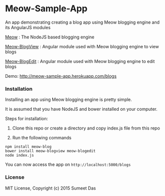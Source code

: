 # Meow-Sample-App
An app demonstrating creating a blog app using Meow blogging engine and its AngularJS modules

[Meow](https://github.com/sumeetdas/Meow) : The NodeJS based blogging engine

[Meow-BlogView](https://github.com/sumeetdas/Meow-BlogView) : Angular module used with Meow blogging engine to view blogs

[Meow-BlogEdit](https://github.com/sumeetdas/Meow-BlogEdit) : Angular module used with Meow blogging engine to edit blogs

Demo: http://meow-sample-app.herokuapp.com/blogs

### Installation

Installing an app using Meow blogging engine is pretty simple. 

It is assumed that you have NodeJS and bower installed on your computer.

Steps for installation:

1. Clone this repo or create a directory and copy index.js file from this repo

2. Run the following commands
  ```
  npm install meow-blog
  bower install meow-blogview meow-blogedit
  node index.js
  ```

You can now access the app on ```http://localhost:5000/blogs```

### License

MIT License, Copyright (c) 2015 Sumeet Das
